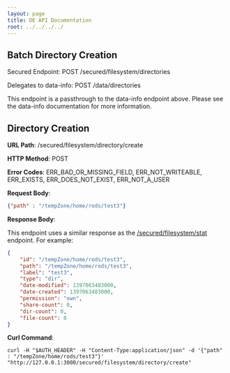 ```yaml
---
layout: page
title: DE API Documentation
root: ../../../../
---
```


Batch Directory Creation
------------------------

Secured Endpoint: POST /secured/filesystem/directories

Delegates to data-info: POST /data/directories

This endpoint is a passthrough to the data-info endpoint above. Please see the data-info documentation for more information.

Directory Creation
------------------
__URL Path__: /secured/filesystem/directory/create

__HTTP Method__: POST

__Error Codes__: ERR_BAD_OR_MISSING_FIELD, ERR_NOT_WRITEABLE, ERR_EXISTS, ERR_DOES_NOT_EXIST, ERR_NOT_A_USER

__Request Body__:

```json
{"path" : "/tempZone/home/rods/test3"}
```

__Response Body__:

This endpoint uses a similar response as the [/secured/filesystem/stat](stat.html#file-and-directory-status-information) endpoint. For example:

```json
{
    "id": "/tempZone/home/rods/test3",
    "path": "/tempZone/home/rods/test3",
    "label": "test3",
    "type": "dir",
    "date-modified": 1397063483000,
    "date-created": 1397063483000,
    "permission": "own",
    "share-count": 0,
    "dir-count": 0,
    "file-count": 0
}
```

__Curl Command__:

    curl -H "$AUTH_HEADER" -H "Content-Type:application/json" -d '{"path" : "/tempZone/home/rods/test3"}' "http://127.0.0.1:3000/secured/filesystem/directory/create"

